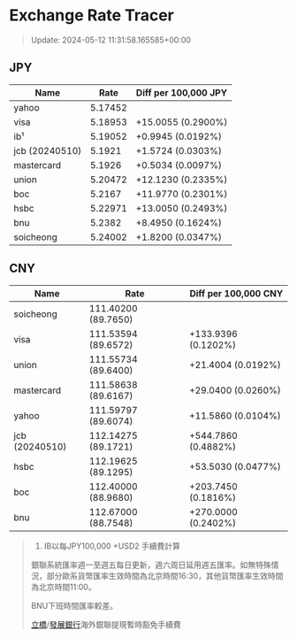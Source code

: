 # Exchange Rate Tracer

> Update: 2024-05-12 11:31:58.165585+00:00

## JPY

| Name           |    Rate | Diff per 100,000 JPY   |
|----------------|---------|------------------------|
| yahoo          | 5.17452 |                        |
| visa           | 5.18953 | +15.0055 (0.2900%)     |
| ib¹            | 5.19052 | +0.9945 (0.0192%)      |
| jcb (20240510) | 5.1921  | +1.5724 (0.0303%)      |
| mastercard     | 5.1926  | +0.5034 (0.0097%)      |
| union          | 5.20472 | +12.1230 (0.2335%)     |
| boc            | 5.2167  | +11.9770 (0.2301%)     |
| hsbc           | 5.22971 | +13.0050 (0.2493%)     |
| bnu            | 5.2382  | +8.4950 (0.1624%)      |
| soicheong      | 5.24002 | +1.8200 (0.0347%)      |

## CNY

| Name           | Rate                | Diff per 100,000 CNY   |
|----------------|---------------------|------------------------|
| soicheong      | 111.40200	(89.7650) |                        |
| visa           | 111.53594	(89.6572) | +133.9396 (0.1202%)    |
| union          | 111.55734	(89.6400) | +21.4004 (0.0192%)     |
| mastercard     | 111.58638	(89.6167) | +29.0400 (0.0260%)     |
| yahoo          | 111.59797	(89.6074) | +11.5860 (0.0104%)     |
| jcb (20240510) | 112.14275	(89.1721) | +544.7860 (0.4882%)    |
| hsbc           | 112.19625	(89.1295) | +53.5030 (0.0477%)     |
| boc            | 112.40000	(88.9680) | +203.7450 (0.1816%)    |
| bnu            | 112.67000	(88.7548) | +270.0000 (0.2402%)    |


> 1. IB以每JPY100,000 +USD2 手續費計算
>
> 銀聯系統匯率週一至週五每日更新，週六周日延用週五匯率。如無特殊情況，部分歐系貨幣匯率生效時間為北京時間16:30，其他貨幣匯率生效時間為北京時間11:00。
>
> BNU下班時間匯率較差。
>
> [立橋](https://www.wlbank.com.mo/uploads/ueditor/file/20181211/1544536513900230.pdf)/[發展銀行](https://www.mdb.com.mo/Service_Charges_20230728.pdf)海外銀聯提現暫時豁免手續費

